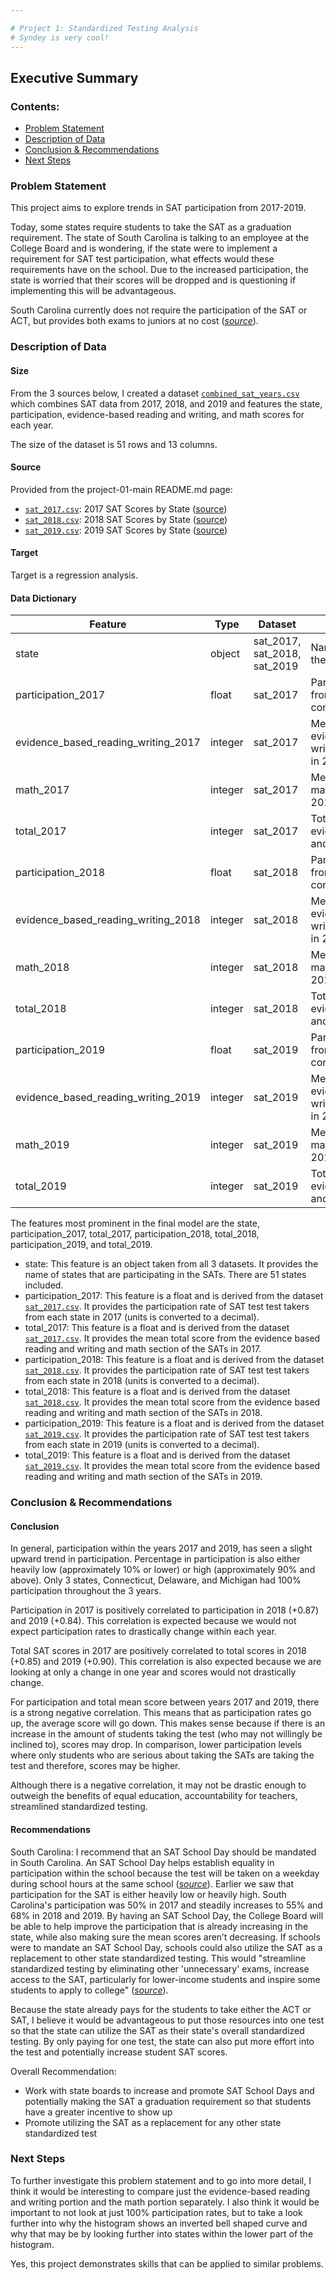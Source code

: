 ```yaml
--- 

# Project 1: Standardized Testing Analysis
# Syndey is very cool!
--- 
```


## Executive Summary

### Contents:
- [Problem Statement](#Problem-Statement)
- [Description of Data](#Description-of-Data)
- [Conclusion & Recommendations](#Conclusion-&-Recommendations)
- [Next Steps](#Next-Steps)

### Problem Statement

This project aims to explore trends in SAT participation from 2017-2019.

Today, some states require students to take the SAT as a graduation requirement. 
The state of South Carolina is talking to an employee at the College Board and is wondering, if the state were to implement a requirement for SAT test participation, what effects would these requirements have on the school. Due to the increased participation, the state is worried that their scores will be dropped and is questioning if implementing this will be advantageous.


South Carolina currently does not require the participation of the SAT or ACT, but provides both exams to juniors at no cost ([*source*](https://blog.collegevine.com/states-that-require-sat/#curve)).

### Description of Data

#### Size
From the 3 sources below, I created a dataset [`combined_sat_years.csv`](.data/combined_sat_years.csv) which combines SAT data from 2017, 2018, and 2019 and features the state, participation, evidence-based reading and writing, and math scores for each year.

The size of the dataset is 51 rows and 13 columns.

#### Source
Provided from the project-01-main README.md page:
- [`sat_2017.csv`](./data/sat_2017.csv): 2017 SAT Scores by State ([source](https://blog.collegevine.com/here-are-the-average-sat-scores-by-state/))
- [`sat_2018.csv`](./data/sat_2018.csv): 2018 SAT Scores by State ([source](https://blog.collegevine.com/here-are-the-average-sat-scores-by-state/))
- [`sat_2019.csv`](./data/sat_2019.csv): 2019 SAT Scores by State ([source](https://blog.prepscholar.com/average-sat-scores-by-state-most-recent))

#### Target
Target is a regression analysis.

#### Data Dictionary
|Feature|Type|Dataset|Description|
|---|---|---|---|
|state|object|sat_2017, sat_2018, sat_2019|Name of states participating in the SATs.|
|participation_2017|float|sat_2017|Participation rate of test takers from each state in 2017. (unit is converted to a decimal)|
|evidence_based_reading_writing_2017|integer|sat_2017|Mean number scored on the evidence-based reading and writing portion of SAT per state in 2017.|
|math_2017|integer|sat_2017|Mean number scored on the math portion of SAT per state in 2017.|
|total_2017|integer|sat_2017|Total score from evidence_based_reading_writing and math in 2017.|
|participation_2018|float|sat_2018|Participation rate of test takers from each state in 2018. (unit is converted to a decimal)|
|evidence_based_reading_writing_2018|integer|sat_2018|Mean number scored on the evidence-based reading and writing portion of SAT per state in 2018.|
|math_2018|integer|sat_2018|Mean number scored on the math portion of SAT per state in 2018.|
|total_2018|integer|sat_2018|Total score from evidence_based_reading_writing and math in 2018.|
|participation_2019|float|sat_2019|Participation rate of test takers from each state in 2019. (unit is converted to a decimal)|
|evidence_based_reading_writing_2019|integer|sat_2019|Mean number scored on the evidence-based reading and writing portion of SAT per state in 2019.|
|math_2019|integer|sat_2019|Mean number scored on the math portion of SAT per state in 2019.|
|total_2019|integer|sat_2019|Total score from evidence_based_reading_writing and math in 2019.|

The features most prominent in the final model are the state, participation_2017, total_2017, participation_2018, total_2018, participation_2019, and total_2019.

- state: This feature is an object taken from all 3 datasets. It provides the name of states that are participating in the SATs. There are 51 states included.
- participation_2017: This feature is a float and is derived from the dataset [`sat_2017.csv`](./data/sat_2017.csv). It provides the participation rate of SAT test test takers from each state in 2017 (units is converted to a decimal).
- total_2017: This feature is a float and is derived from the dataset [`sat_2017.csv`](./data/sat_2017.csv). It provides the mean total score from the evidence based reading and writing and math section of the SATs in 2017.
- participation_2018: This feature is a float and is derived from the dataset [`sat_2018.csv`](./data/sat_2018.csv). It provides the participation rate of SAT test test takers from each state in 2018 (units is converted to a decimal).
- total_2018: This feature is a float and is derived from the dataset [`sat_2018.csv`](./data/sat_2018.csv). It provides the mean total score from the evidence based reading and writing and math section of the SATs in 2018.
- participation_2019: This feature is a float and is derived from the dataset [`sat_2019.csv`](./data/sat_2019.csv). It provides the participation rate of SAT test test takers from each state in 2019 (units is converted to a decimal).
- total_2019: This feature is a float and is derived from the dataset [`sat_2019.csv`](./data/sat_2019.csv). It provides the mean total score from the evidence based reading and writing and math section of the SATs in 2019.


### Conclusion & Recommendations

#### Conclusion
In general, participation within the years 2017 and 2019, has seen a slight upward trend in participation. Percentage in participation is also either heavily low (approximately 10% or lower) or high (approximately 90% and above). Only 3 states, Connecticut, Delaware, and Michigan had 100% participation throughout the 3 years.

Participation in 2017 is positively correlated to participation in 2018 (+0.87) and 2019 (+0.84). This correlation is expected because we would not expect participation rates to drastically change within each year.

Total SAT scores in 2017 are positively correlated to total scores in 2018 (+0.85) and 2019 (+0.90). This correlation is also expected because we are looking at only a change in one year and scores would not drastically change.

For participation and total mean score between years 2017 and 2019, there is a strong negative correlation. This means that as participation rates go up, the average score will go down. This makes sense because if there is an increase in the amount of students taking the test (who may not willingly be inclined to), scores may drop. In comparison, lower participation levels where only students who are serious about taking the SATs are taking the test and therefore, scores may be higher.

Although there is a negative correlation, it may not be drastic enough to outweigh the benefits of equal education, accountability for teachers, streamlined standardized testing.

#### Recommendations
South Carolina:
I recommend that an SAT School Day should be mandated in South Carolina. An SAT School Day helps establish equality in participation within the school because the test will be taken on a weekday during school hours at the same school ([*source*](https://collegereadiness.collegeboard.org/sat/k12-educators/sat-school-day/about#:~:text=SAT%20School%20Day%20provides%20schools,accepted%20at%20all%20U.S.%20colleges)). Earlier we saw that participation for the SAT is either heavily low or heavily high. South Carolina's participation was 50% in 2017 and steadily increases to 55% and 68% in 2018 and 2019. By having an SAT School Day, the College Board will be able to help improve the participation that is already increasing in the state, while also making sure the mean scores aren’t decreasing. If schools were to mandate an SAT School Day, schools could also utilize the SAT as a replacement to other state standardized testing. This would "streamline standardized testing by eliminating other 'unnecessary' exams, increase access to the SAT, particularly for lower-income students and inspire some students to apply to college" ([*source*](https://blog.collegevine.com/states-that-require-sat/#curve)).

Because the state already pays for the students to take either the ACT or SAT, I believe it would be advantageous to put those resources into one test so that the state can utilize the SAT as their state's overall standardized testing. By only paying for one test, the state can also put more effort into the test and potentially increase student SAT scores.

Overall Recommendation:
- Work with state boards to increase and promote SAT School Days and potentially making the SAT a graduation requirement so that students have a greater incentive to show up
- Promote utilizing the SAT as a replacement for any other state standardized test

### Next Steps

To further investigate this problem statement and to go into more detail, I think it would be interesting to compare just the evidence-based reading and writing portion and the math portion separately. I also think it would be important to not look at just 100% participation rates, but to take a look further into why the histogram shows an inverted bell shaped curve and why that may be by looking further into states within the lower part of the histogram.

Yes, this project demonstrates skills that can be applied to similar problems.
